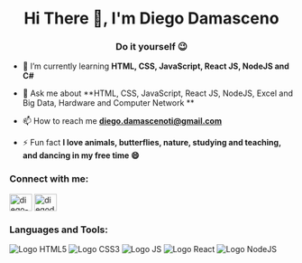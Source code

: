 <h1 align="center">Hi There 👋, I'm Diego Damasceno</h1>
<h3 align="center">Do it yourself 😉</h3>

- 🌱 I’m currently learning **HTML, CSS, JavaScript, React JS, NodeJS and C#**

- 💬 Ask me about **HTML, CSS, JavaScript, React JS, NodeJS, Excel and Big Data, Hardware and Computer Network **

- 📫 How to reach me **diego.damascenoti@gmail.com**

- ⚡ Fun fact **I love animals, butterflies, nature, studying and teaching, and dancing in my free time 😄**

<h3 align="left">Connect with me:</h3>
<p align="left">
<a href="https://linkedin.com/in/diego-damascenos/" target="blank"><img align="center" src="https://raw.githubusercontent.com/rahuldkjain/github-profile-readme-generator/master/src/images/icons/Social/linked-in-alt.svg" alt="diego-damasceno-2252b1251/" height="30" width="40" /></a>
<a href="https://discord.gg/diegodamasceno_#6739" target="blank"><img align="center" src="https://raw.githubusercontent.com/rahuldkjain/github-profile-readme-generator/master/src/images/icons/Social/discord.svg" alt="diegodamasceno_#6739" height="30" width="40" /></a>
</p>

<h3 align="left">Languages and Tools:</h3>

<p align="left"> <img src="https://icongr.am/devicon/html5-original-wordmark.svg?size=46&color=currentColor" alt="Logo HTML5">
        <img src="https://icongr.am/devicon/css3-original-wordmark.svg?size=46&color=currentColor" alt="Logo CSS3">
        <img src="https://icongr.am/devicon/javascript-original.svg?size=46&color=currentColor" alt="Logo JS">
        <img src="https://icongr.am/devicon/react-original-wordmark.svg?size=46&color=currentColor" alt="Logo React">
        <img src="https://icongr.am/devicon/nodejs-original-wordmark.svg?size=46&color=currentColor" alt="Logo NodeJS"></p>
<!---

- 👋 Hi, I’m @diegodamascenos
- 👀 I’m interested in ...
- 🌱 I’m currently learning ...
- 💞️ I’m looking to collaborate on ...
- 📫 How to reach me ...

<!---
diegodamascenos/diegodamascenos is a ✨ special ✨ repository because its `README.md` (this file) appears on your GitHub profile.
You can click the Preview link to take a look at your changes.
--->
